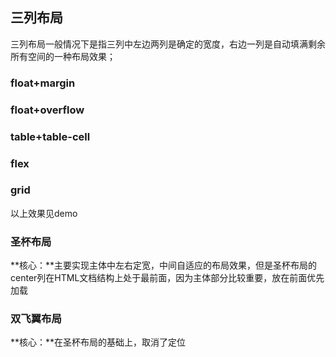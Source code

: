 ## 三列布局

三列布局一般情况下是指三列中左边两列是确定的宽度，右边一列是自动填满剩余所有空间的一种布局效果；

### float+margin

### float+overflow

### table+table-cell

### flex

### grid

以上效果见demo

### 圣杯布局

**核心：**主要实现主体中左右定宽，中间自适应的布局效果，但是圣杯布局的center列在HTML文档结构上处于最前面，因为主体部分比较重要，放在前面优先加载

### 双飞翼布局

**核心：**在圣杯布局的基础上，取消了定位